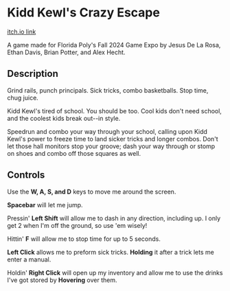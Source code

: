 # Kidd Kewl's Crazy Escape
[itch.io link](https://daveworks.itch.io/kidd-kewls-crazy-escape)

A game made for Florida Poly's Fall 2024 Game Expo by Jesus De La Rosa, Ethan Davis, Brian Potter, and Alex Hecht.

## Description
Grind rails, punch principals. Sick tricks, combo basketballs. Stop time, chug juice.

Kidd Kewl's tired of school. You should be too. Cool kids don't need school, and the coolest kids break out--in style.

Speedrun and combo your way through your school, calling upon Kidd Kewl's power to freeze time to land sicker tricks and longer combos. Don't let those hall monitors stop your groove; dash your way through or stomp on shoes and combo off those squares as well.

## Controls
Use the **W, A, S, and D** keys to move me around the screen.

**Spacebar** will let me jump.

Pressin' **Left Shift** will allow me to dash in any direction, including up. I only get 2 when I'm off the ground, so use 'em wisely!

Hittin' **F** will allow me to stop time for up to 5 seconds.

**Left Click** allows me to preform sick tricks. **Holding** it after a trick lets me enter a manual.

Holdin' **Right Click** will open up my inventory and allow me to use the drinks I've got stored by **Hovering** over them.

